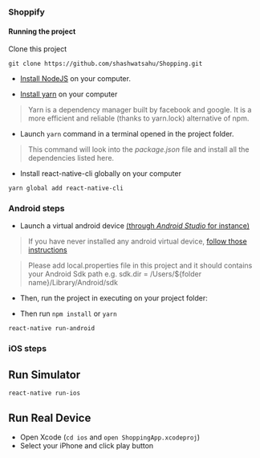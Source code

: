 ### Shoppify

#### Running the project

Clone this project

`git clone https://github.com/shashwatsahu/Shopping.git `

- [Install NodeJS](https://nodejs.org/en/) on your computer.

- [Install yarn](https://yarnpkg.com/en/docs/install) on your computer

> Yarn is a dependency manager built by facebook and google. It is a more efficient and reliable (thanks to yarn.lock) alternative of npm.

- Launch ``` yarn ``` command in a terminal opened in the project folder.
> This command will look into the *package.json* file and install all the dependencies listed here.

- Install react-native-cli globally on your computer
```
yarn global add react-native-cli
```

### Android steps

- Launch a virtual android device [(through *Android Studio* for instance)](https://developer.android.com/studio/run/managing-avds.html#viewing)

> If you have never installed any android virtual device, [follow those instructions](https://developer.android.com/studio/run/managing-avds.html#createavd)

> Please add local.properties file in this project and it should contains your Android Sdk path 
> e.g. sdk.dir = /Users/${folder name}/Library/Android/sdk

- Then, run the project in executing on your project folder:

- Then run `npm install` or `yarn`

```
react-native run-android
```

### iOS steps

## Run Simulator

```
react-native run-ios
```

## Run Real Device

- Open Xcode (`cd ios` and `open ShoppingApp.xcodeproj`)
- Select your iPhone and click play button

